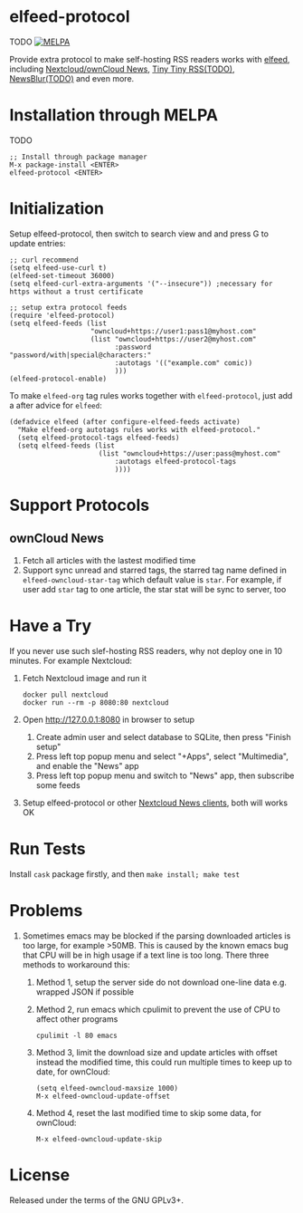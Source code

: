 elfeed-protocol
==============
TODO [![MELPA](http://melpa.org/packages/elfeed-protocol-badge.svg)](http://melpa.org/#/elfeed-protocol)

Provide extra protocol to make self-hosting RSS readers works
with [elfeed](https://github.com/skeeto/elfeed),
including
[Nextcloud/ownCloud News](https://nextcloud.com/),
[Tiny Tiny RSS(TODO)](https://tt-rss.org/fox/tt-rss),
[NewsBlur(TODO)](https://newsblur.com/) and even more.

# Installation through MELPA
TODO

    ;; Install through package manager
    M-x package-install <ENTER>
    elfeed-protocol <ENTER>

# Initialization
Setup elfeed-protocol, then switch to search view and and press G to update entries:

    ;; curl recommend
    (setq elfeed-use-curl t)
    (elfeed-set-timeout 36000)
    (setq elfeed-curl-extra-arguments '("--insecure")) ;necessary for https without a trust certificate

    ;; setup extra protocol feeds
    (require 'elfeed-protocol)
    (setq elfeed-feeds (list
                        "owncloud+https://user1:pass1@myhost.com"
                        (list "owncloud+https://user2@myhost.com"
                              :password "password/with|special@characters:"
                              :autotags '(("example.com" comic))
                              )))
    (elfeed-protocol-enable)

To make `elfeed-org` tag rules works together with `elfeed-protocol`, just add a
after advice for `elfeed`:

    (defadvice elfeed (after configure-elfeed-feeds activate)
      "Make elfeed-org autotags rules works with elfeed-protocol."
      (setq elfeed-protocol-tags elfeed-feeds)
      (setq elfeed-feeds (list
                          (list "owncloud+https://user:pass@myhost.com"
                              :autotags elfeed-protocol-tags
                              ))))

# Support Protocols
## ownCloud News
1. Fetch all articles with the lastest modified time
1. Support sync unread and starred tags, the starred tag name defined
   in `elfeed-owncloud-star-tag` which default value is `star`. For
   example, if user add `star` tag to one article, the star stat will
   be sync to server, too

# Have a Try
If you never use such slef-hosting RSS readers, why not deploy one in 10 minutes. For
example Nextcloud:

1.  Fetch Nextcloud image and run it

        docker pull nextcloud
        docker run --rm -p 8080:80 nextcloud

2.  Open <http://127.0.0.1:8080> in browser to setup
    1.  Create admin user and select database to SQLite, then press "Finish setup"
    2.  Press left top popup menu and select "+Apps", select
        "Multimedia", and enable the "News" app
    3.  Press left top popup menu and switch to "News" app, then
        subscribe some feeds

3.  Setup elfeed-protocol or
    other
    [Nextcloud News clients](https://github.com/owncloud/News-Android-App),
    both will works OK

# Run Tests

Install `cask` package firstly, and then `make install; make test`

# Problems
1. Sometimes emacs may be blocked if the parsing downloaded articles
   is too large, for example >50MB. This is caused by the known emacs
   bug that CPU will be in high usage if a text line is too
   long. There three methods to workaround this:
   1. Method 1, setup the server side do not download one-line data
      e.g. wrapped JSON if possible
   2. Method 2, run emacs which cpulimit to prevent the use of CPU to
      affect other programs

          cpulimit -l 80 emacs

   3. Method 3, limit the download size and update articles with
      offset instead the modified time, this could run multiple times
      to keep up to date, for ownCloud:

          (setq elfeed-owncloud-maxsize 1000)
          M-x elfeed-owncloud-update-offset

   4. Method 4, reset the last modified time to skip some data, for ownCloud:

          M-x elfeed-owncloud-update-skip

# License

Released under the terms of the GNU GPLv3+.
